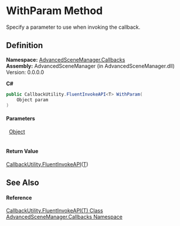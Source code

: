 # WithParam Method


Specify a parameter to use when invoking the callback.



## Definition
**Namespace:** <a href="N_AdvancedSceneManager_Callbacks.md">AdvancedSceneManager.Callbacks</a>  
**Assembly:** AdvancedSceneManager (in AdvancedSceneManager.dll) Version: 0.0.0.0

**C#**
``` C#
public CallbackUtility.FluentInvokeAPI<T> WithParam(
	Object param
)
```



#### Parameters
<dl><dt>  <a href="https://learn.microsoft.com/dotnet/api/system.object" target="_blank" rel="noopener noreferrer">Object</a></dt><dd> </dd></dl>

#### Return Value
<a href="T_AdvancedSceneManager_Callbacks_CallbackUtility_FluentInvokeAPI_1.md">CallbackUtility.FluentInvokeAPI</a>(<a href="T_AdvancedSceneManager_Callbacks_CallbackUtility_FluentInvokeAPI_1.md">T</a>)

## See Also


#### Reference
<a href="T_AdvancedSceneManager_Callbacks_CallbackUtility_FluentInvokeAPI_1.md">CallbackUtility.FluentInvokeAPI(T) Class</a>  
<a href="N_AdvancedSceneManager_Callbacks.md">AdvancedSceneManager.Callbacks Namespace</a>  
